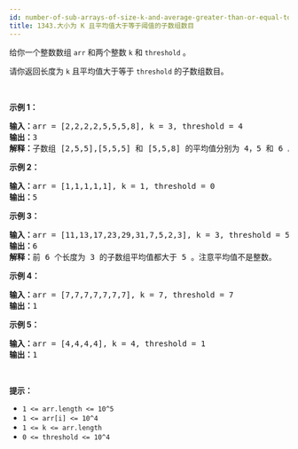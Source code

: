 ```yaml
---
id: number-of-sub-arrays-of-size-k-and-average-greater-than-or-equal-to-threshold
title: 1343.大小为 K 且平均值大于等于阈值的子数组数目
---
```

给你一个整数数组 <code>arr</code> 和两个整数 <code>k</code> 和 <code>threshold</code> 。

请你返回长度为 <code>k</code> 且平均值大于等于 <code>threshold</code> 的子数组数目。

 

**示例 1：**


<pre><strong>输入：</strong>arr = [2,2,2,2,5,5,5,8], k = 3, threshold = 4<br/><strong>输出：</strong>3<br/><strong>解释：</strong>子数组 [2,5,5],[5,5,5] 和 [5,5,8] 的平均值分别为 4，5 和 6 。其他长度为 3 的子数组的平均值都小于 4 （threshold 的值)。<br/></pre>

**示例 2：**


<pre><strong>输入：</strong>arr = [1,1,1,1,1], k = 1, threshold = 0<br/><strong>输出：</strong>5<br/></pre>

**示例 3：**


<pre><strong>输入：</strong>arr = [11,13,17,23,29,31,7,5,2,3], k = 3, threshold = 5<br/><strong>输出：</strong>6<br/><strong>解释：</strong>前 6 个长度为 3 的子数组平均值都大于 5 。注意平均值不是整数。<br/></pre>

**示例 4：**


<pre><strong>输入：</strong>arr = [7,7,7,7,7,7,7], k = 7, threshold = 7<br/><strong>输出：</strong>1<br/></pre>

**示例 5：**


<pre><strong>输入：</strong>arr = [4,4,4,4], k = 4, threshold = 1<br/><strong>输出：</strong>1<br/></pre>

 

**提示：**


- <code>1 &lt;= arr.length &lt;= 10^5</code>
- <code>1 &lt;= arr[i] &lt;= 10^4</code>
- <code>1 &lt;= k &lt;= arr.length</code>
- <code>0 &lt;= threshold &lt;= 10^4</code>
